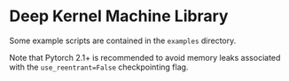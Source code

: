 # Deep Kernel Machine Library

Some example scripts are contained in the `examples` directory.

Note that Pytorch 2.1+ is recommended to avoid memory leaks associated with the `use_reentrant=False` checkpointing flag.

